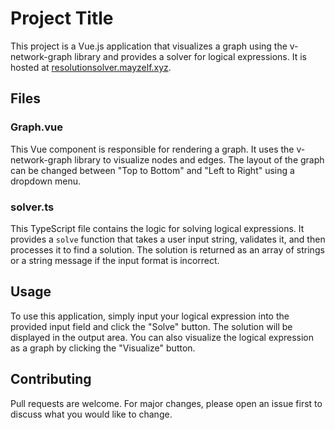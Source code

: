 # Project Title

This project is a Vue.js application that visualizes a graph using the v-network-graph library and provides a solver for logical expressions. It is hosted at [resolutionsolver.mayzelf.xyz](http://resolutionsolver.mayzelf.xyz).

## Files

### Graph.vue

This Vue component is responsible for rendering a graph. It uses the v-network-graph library to visualize nodes and edges. The layout of the graph can be changed between "Top to Bottom" and "Left to Right" using a dropdown menu.

### solver.ts

This TypeScript file contains the logic for solving logical expressions. It provides a `solve` function that takes a user input string, validates it, and then processes it to find a solution. The solution is returned as an array of strings or a string message if the input format is incorrect.

## Usage

To use this application, simply input your logical expression into the provided input field and click the "Solve" button. The solution will be displayed in the output area. You can also visualize the logical expression as a graph by clicking the "Visualize" button.

## Contributing

Pull requests are welcome. For major changes, please open an issue first to discuss what you would like to change.

